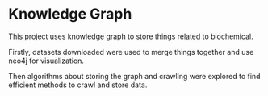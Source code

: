 # Knowledge Graph

This project uses knowledge graph to store things related to biochemical.

Firstly, datasets downloaded were used to merge things together and use neo4j for visualization.

Then algorithms about storing the graph and crawling were explored to find efficient methods to crawl and store data.
